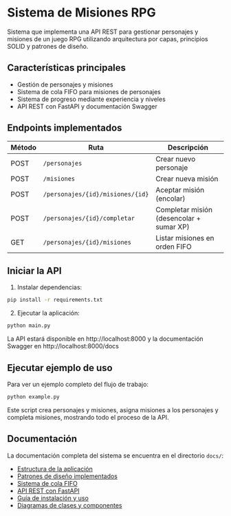 # Sistema de Misiones RPG

Sistema que implementa una API REST para gestionar personajes y misiones de un juego RPG utilizando arquitectura por capas, principios SOLID y patrones de diseño.

## Características principales

- Gestión de personajes y misiones
- Sistema de cola FIFO para misiones de personajes
- Sistema de progreso mediante experiencia y niveles
- API REST con FastAPI y documentación Swagger

## Endpoints implementados

| Método | Ruta | Descripción |
|--------|------|-------------|
| POST | `/personajes` | Crear nuevo personaje |
| POST | `/misiones` | Crear nueva misión |
| POST | `/personajes/{id}/misiones/{id}` | Aceptar misión (encolar) |
| POST | `/personajes/{id}/completar` | Completar misión (desencolar + sumar XP) |
| GET | `/personajes/{id}/misiones` | Listar misiones en orden FIFO |

## Iniciar la API

1. Instalar dependencias:

```bash
pip install -r requirements.txt
```

2. Ejecutar la aplicación:

```bash
python main.py
```

La API estará disponible en http://localhost:8000 y la documentación Swagger en http://localhost:8000/docs

## Ejecutar ejemplo de uso

Para ver un ejemplo completo del flujo de trabajo:

```bash
python example.py
```

Este script crea personajes y misiones, asigna misiones a los personajes y completa misiones, mostrando todo el proceso de la API.

## Documentación

La documentación completa del sistema se encuentra en el directorio `docs/`:

- [Estructura de la aplicación](./docs/estructura.md)
- [Patrones de diseño implementados](./docs/patrones-diseno.md)
- [Sistema de cola FIFO](./docs/cola-fifo.md)
- [API REST con FastAPI](./docs/api-endpoints.md)
- [Guía de instalación y uso](./docs/instalacion.md)
- [Diagramas de clases y componentes](./docs/diagramas-clase.md)
